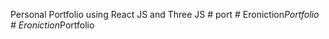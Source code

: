 Personal Portfolio using React JS and Three JS
#   p o r t  
 #   E r o n i c t i o n _ P o r t f o l i o  
 #   E r o n i c t i o n _ P o r t f o l i o  
 